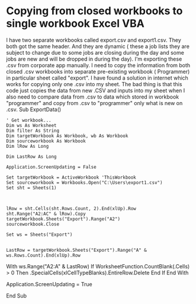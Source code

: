 
# Copying from closed workbooks to single workbook Excel VBA

I have two separate workbooks called export.csv and export1.csv. They both got the same header. And they are dynamic ( these a job lists they are subject to change due to some jobs are closing during the day and some jobs are new and will be dropped in during the day). I'm exporting these .csv from corporate app manually.
I need to copy the information from both closed .csv workbooks into separate pre-existing workbook ( Programmer) in particular sheet called "export".
I have found a solution in internet which works for copying only one .csv into my sheet.
The bad thing is that this code just copies the data from new .CSV and inputs into my sheet when I also need to compare data from .csv to data which stored in workbook "programmer" and copy from .csv to "programmer" only what is new on  .csv.
Sub ExportData()

    ' Get workbook...
    Dim ws As Worksheet
    Dim filter As String
    Dim targetWorkbook As Workbook, wb As Workbook
    Dim sourceworkbook As Workbook
    Dim lRow As Long
    
    Dim LastRow As Long
    
    Application.ScreenUpdating = False
    
    Set targetWorkbook = ActiveWorkbook 'ThisWorkbook
    Set sourceworkbook = Workbooks.Open("C:\Users\export1.csv") 
    Set sht = Sheets(1) 
    
    
    
    lRow = sht.Cells(sht.Rows.Count, 2).End(xlUp).Row 
    sht.Range("A2:AC" & lRow).Copy targetWorkbook.Sheets("Export").Range("A2") 
    sourceworkbook.Close
    
    Set ws = Sheets("Export")
    
    
    LastRow = targetWorkbook.Sheets("Export").Range("A" & ws.Rows.Count).End(xlUp).Row
With ws.Range("A2:A" & LastRow)
    If WorksheetFunction.CountBlank(.Cells) > 0 Then
        .SpecialCells(xlCellTypeBlanks).EntireRow.Delete
    End If
End With

Application.ScreenUpdating = True

End Sub


        